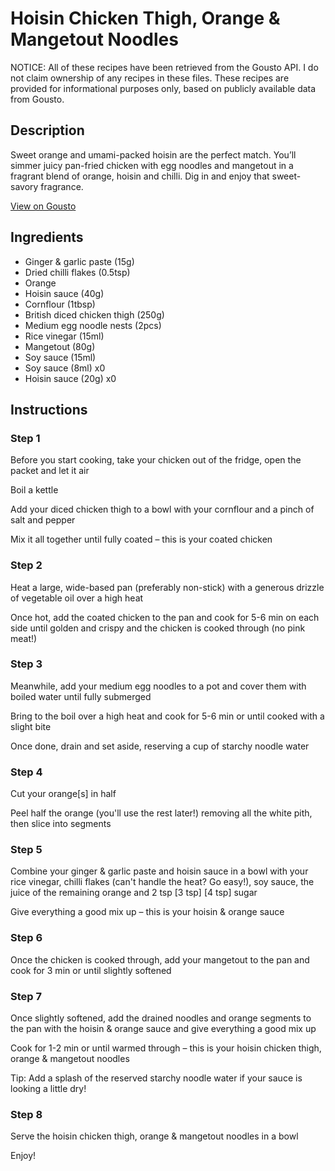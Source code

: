 # Hoisin Chicken Thigh, Orange & Mangetout Noodles

NOTICE: All of these recipes have been retrieved from the Gousto API. I do not claim ownership of any recipes in these files. These recipes are provided for informational purposes only, based on publicly available data from Gousto.

## Description

Sweet orange and umami-packed hoisin are the perfect match. You’ll simmer juicy pan-fried chicken with egg noodles and mangetout in a fragrant blend of orange, hoisin and chilli. Dig in and enjoy that sweet-savory fragrance.

[View on Gousto](https://www.gousto.co.uk/recipes/cookbook/crispy-hoisin-chicken-orange-noodle-salad)

## Ingredients

- Ginger & garlic paste (15g)
- Dried chilli flakes (0.5tsp)
- Orange
- Hoisin sauce (40g)
- Cornflour (1tbsp)
- British diced chicken thigh (250g)
- Medium egg noodle nests (2pcs)
- Rice vinegar (15ml)
- Mangetout (80g)
- Soy sauce (15ml)
- Soy sauce (8ml) x0
- Hoisin sauce (20g) x0

## Instructions


### Step 1

Before you start cooking, take your chicken out of the fridge, open the packet and let it air

Boil a kettle

Add your diced chicken thigh to a bowl with your cornflour and a pinch of salt and pepper

Mix it all together until fully coated – this is your coated chicken


### Step 2

Heat a large, wide-based pan (preferably non-stick) with a generous drizzle of vegetable oil over a high heat

Once hot, add the coated chicken to the pan and cook for 5-6 min on each side until golden and crispy and the chicken is cooked through (no pink meat!)


### Step 3

Meanwhile, add your medium egg noodles to a pot and cover them with boiled water until fully submerged

Bring to the boil over a high heat and cook for 5-6 min or until cooked with a slight bite

Once done, drain and set aside, reserving a cup of starchy noodle water


### Step 4

Cut your orange[s] in half

Peel half the orange (you'll use the rest later!) removing all the white pith, then slice into segments


### Step 5

Combine your ginger & garlic paste and hoisin sauce in a bowl with your rice vinegar, chilli flakes (can't handle the heat? Go easy!), soy sauce, the juice of the remaining orange and 2 tsp <span class="text-purple">[3 tsp]</span> <span class="text-danger">[4 tsp] </span>sugar

Give everything a good mix up – this is your hoisin & orange sauce


### Step 6

Once the chicken is cooked through, add your mangetout to the pan and cook for 3 min or until slightly softened


### Step 7

Once slightly softened, add the drained noodles and orange segments to the pan with the hoisin & orange sauce and give everything a good mix up

Cook for 1-2 min or until warmed through – this is your hoisin chicken thigh, orange & mangetout noodles

Tip: Add a splash of the reserved starchy noodle water if your sauce is looking a little dry!

### Step 8

Serve the hoisin chicken thigh, orange & mangetout noodles in a bowl

Enjoy!

